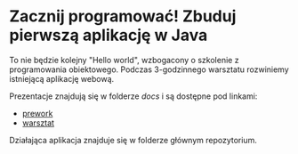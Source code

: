 # Zacznij programować! Zbuduj pierwszą aplikację w Java

To nie będzie kolejny "Hello world", wzbogacony o szkolenie z programowania obiektowego. Podczas 3-godzinnego warsztatu rozwiniemy istniejącą aplikację webową.

Prezentacje znajdują się w folderze _docs_ i są dostępne pod linkami:
* [prework](https://infoshareacademy.github.io/java-workshop-03-10-2018/prework.html#/)
* [warsztat](https://infoshareacademy.github.io/java-workshop-03-10-2018/index.html#/)

Działająca aplikacja znajduje się w folderze głównym repozytorium.
